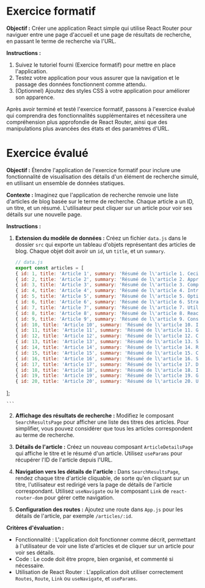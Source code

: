 # Exercice formatif

**Objectif :** Créer une application React simple qui utilise React Router pour naviguer entre une page d'accueil et une page de résultats de recherche, en passant le terme de recherche via l'URL.

**Instructions :**

1. Suivez le tutoriel fourni (Exercice formatif) pour mettre en place l'application.
2. Testez votre application pour vous assurer que la navigation et le passage des données fonctionnent comme attendu.
3. (Optionnel) Ajoutez des styles CSS à votre application pour améliorer son apparence.

Après avoir terminé et testé l'exercice formatif, passons à l'exercice évalué qui comprendra des fonctionnalités supplémentaires et nécessitera une compréhension plus approfondie de React Router, ainsi que des manipulations plus avancées des états et des paramètres d'URL.

# Exercice évalué

**Objectif :** Étendre l'application de l'exercice formatif pour inclure une fonctionnalité de visualisation des détails d'un élément de recherche simulé, en utilisant un ensemble de données statiques.

**Contexte :** Imaginez que l'application de recherche renvoie une liste d'articles de blog basée sur le terme de recherche. Chaque article a un ID, un titre, et un résumé. L'utilisateur peut cliquer sur un article pour voir ses détails sur une nouvelle page.

**Instructions :**

1. **Extension du modèle de données :** Créez un fichier `data.js` dans le dossier `src` qui exporte un tableau d'objets représentant des articles de blog. Chaque objet doit avoir un `id`, un `title`, et un `summary`.

    ```js
    // data.js
   export const articles = [
    { id: 1, title: 'Article 1', summary: 'Résumé de l\'article 1. Ceci est une introduction à React Router.' },
    { id: 2, title: 'Article 2', summary: 'Résumé de l\'article 2. Apprenez à gérer le state dans React.' },
    { id: 3, title: 'Article 3', summary: 'Résumé de l\'article 3. Comprendre les Hooks dans React.' },
    { id: 4, title: 'Article 4', summary: 'Résumé de l\'article 4. Introduction aux Contextes dans React.' },
    { id: 5, title: 'Article 5', summary: 'Résumé de l\'article 5. Optimisation des performances dans React applications.' },
    { id: 6, title: 'Article 6', summary: 'Résumé de l\'article 6. Stratégies de test pour les applications React.' },
    { id: 7, title: 'Article 7', summary: 'Résumé de l\'article 7. Utiliser Redux pour gérer l\'état global.' },
    { id: 8, title: 'Article 8', summary: 'Résumé de l\'article 8. React Router: Avancé techniques et astuces.' },
    { id: 9, title: 'Article 9', summary: 'Résumé de l\'article 9. Construire des formulaires dynamiques avec React.' },
    { id: 10, title: 'Article 10', summary: 'Résumé de l\'article 10. Introduction à GraphQL dans les applications React.' },
    { id: 11, title: 'Article 11', summary: 'Résumé de l\'article 11. Gérer les side-effects dans React avec useEffect.' },
    { id: 12, title: 'Article 12', summary: 'Résumé de l\'article 12. Créer une application e-commerce avec React.' },
    { id: 13, title: 'Article 13', summary: 'Résumé de l\'article 13. Sécurité dans les applications React.' },
    { id: 14, title: 'Article 14', summary: 'Résumé de l\'article 14. React et TypeScript: Meilleures pratiques.' },
    { id: 15, title: 'Article 15', summary: 'Résumé de l\'article 15. Construire des applications mobiles avec React Native.' },
    { id: 16, title: 'Article 16', summary: 'Résumé de l\'article 16. Server-side rendering avec React et Next.js.' },
    { id: 17, title: 'Article 17', summary: 'Résumé de l\'article 17. Déploiement et hosting d\'applications React.' },
    { id: 18, title: 'Article 18', summary: 'Résumé de l\'article 18. Introduction à l\'animation dans React applications.' },
    { id: 19, title: 'Article 19', summary: 'Résumé de l\'article 19. Gestion avancée des erreurs dans React applications.' },
    { id: 20, title: 'Article 20', summary: 'Résumé de l\'article 20. Utiliser Webpack pour optimiser vos applications React.' },
];

    ```

2. **Affichage des résultats de recherche :** Modifiez le composant `SearchResultsPage` pour afficher une liste des titres des articles. Pour simplifier, vous pouvez considérer que tous les articles correspondent au terme de recherche.

3. **Détails de l'article :** Créez un nouveau composant `ArticleDetailsPage` qui affiche le titre et le résumé d'un article. Utilisez `useParams` pour récupérer l'ID de l'article depuis l'URL.

4. **Navigation vers les détails de l'article :** Dans `SearchResultsPage`, rendez chaque titre d'article cliquable, de sorte qu'en cliquant sur un titre, l'utilisateur est redirigé vers la page de détails de l'article correspondant. Utilisez `useNavigate` ou le composant `Link` de `react-router-dom` pour gérer cette navigation.

5. **Configuration des routes :** Ajoutez une route dans `App.js` pour les détails de l'article, par exemple `/articles/:id`.

**Critères d'évaluation :**

- Fonctionnalité : L'application doit fonctionner comme décrit, permettant à l'utilisateur de voir une liste d'articles et de cliquer sur un article pour voir ses détails.
- Code : Le code doit être propre, bien organisé, et commenté si nécessaire.
- Utilisation de React Router : L'application doit utiliser correctement `Routes`, `Route`, `Link` ou `useNavigate`, et `useParams`.
